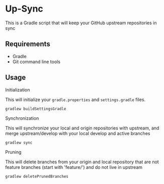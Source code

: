 Up-Sync
=======

This is a Gradle script that will keep your GitHub upstream repositories in sync

Requirements
------------

* Gradle
* Git command line tools

Usage
-----

Initialization

This will initialize your `gradle.properties` and `settings.gradle` files.

    gradlew buildSettingsGradle


Synchronization

This will synchronize your local and origin repositories with upstream, and merge upstream/develop with your local develop and active branches

    gradlew sync

Pruning

This will delete branches from your origin and local repository that are not feature branches (start with 'feature/') and do not live in upstream

    gradlew deletePrunedBranches

